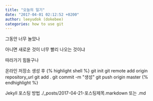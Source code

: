 ```yaml
---
title: "오늘의 일기"
date: "2017-04-01 02:12:52 +0200"
author: leeyudok (dokebee)
categories: how to use git
---
```


그동안 너무 놀았나

아니면 새로운 것이 너무 빨리 나오는 것이냐

따라가기 힘들구나




온라인 저장소 생성 후 
{% highlight shell %}
git init
git remote add origin repository_url
git add .
git commit -m "생성"
git push origin master
{% endhighlight %}

Jekyll 포스팅 방법
./_posts/2017-04-21-포스팅제목.markdown 또는 .md
